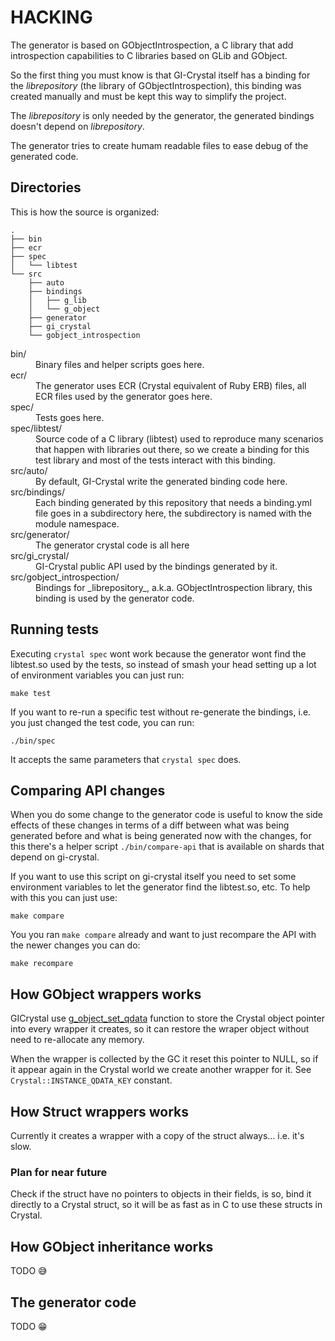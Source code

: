 # HACKING

The generator is based on GObjectIntrospection, a C library that add introspection capabilities to C libraries based on GLib and GObject.

So the first thing you must know is that GI-Crystal itself has a binding for the _librepository_ (the library of GObjectIntrospection), this binding was created manually and must be kept this way to simplify the project.

The _librepository_ is only needed by the generator, the generated bindings doesn't depend on _librepository_.

The generator tries to create humam readable files to ease debug of the generated code.

## Directories

This is how the source is organized:

```
.
├── bin
├── ecr
├── spec
│   └── libtest
└── src
    ├── auto
    ├── bindings
    │   ├── g_lib
    │   └── g_object
    ├── generator
    ├── gi_crystal
    └── gobject_introspection
```

<dl>
<dt>bin/</dt>
<dd>Binary files and helper scripts goes here.</dd>
<dt>ecr/</dt>
<dd>The generator uses ECR (Crystal equivalent of Ruby ERB) files, all ECR files used by the generator goes here.</dd>
<dt>spec/</dt>
<dd>Tests goes here.</dd>
<dt>spec/libtest/</dt>
<dd>Source code of a C library (libtest) used to reproduce many scenarios that happen with libraries out there, so we create a binding for this test library and most of the tests interact with this binding.</dd>
<dt>src/auto/</dt>
<dd>By default, GI-Crystal write the generated binding code here.</dd>
<dt>src/bindings/</dt>
<dd>Each binding generated by this repository that needs a binding.yml file goes in a subdirectory here, the subdirectory is named with the module namespace.</dd>
<dt>src/generator/</dt>
<dd>The generator crystal code is all here</dd>
<dt>src/gi_crystal/</dt>
<dd>GI-Crystal public API used by the bindings generated by it.</dd>
<dt>src/gobject_introspection/</dt>
<dd>Bindings for _librepository_, a.k.a. GObjectIntrospection library, this binding is used by the generator code.</dd>
</dl>

## Running tests

Executing `crystal spec` wont work because the generator wont find the libtest.so used by the tests, so instead of smash your head setting up a lot of environment variables you can just run:

```
make test
```

If you want to re-run a specific test without re-generate the bindings, i.e. you just changed the test code, you can run:

```
./bin/spec
```

It accepts the same parameters that `crystal spec` does.

## Comparing API changes

When you do some change to the generator code is useful to know the side effects of these changes in terms of a diff between what was being generated before and what is being generated now with the changes, for this there's a helper script `./bin/compare-api` that is available on shards that depend on gi-crystal.

If you want to use this script on gi-crystal itself you need to set some environment variables to let the generator find the libtest.so, etc. To help with this you can just use:

```
make compare
```

You you ran `make compare` already and want to just recompare the API with the newer changes you can do:

```
make recompare
```

## How GObject wrappers works

GICrystal use [g_object_set_qdata](https://docs.gtk.org/gobject/method.Object.set_qdata.html) function to store the Crystal
object pointer into every wrapper it creates, so it can restore the wraper object without need to re-allocate any memory.

When the wrapper is collected by the GC it reset this pointer to NULL, so if it appear again in the Crystal world we create
another wrapper for it. See `Crystal::INSTANCE_QDATA_KEY` constant.

## How Struct wrappers works

Currently it creates a wrapper with a copy of the struct always... i.e. it's slow.

### Plan for near future

Check if the struct have no pointers to objects in their fields, is so, bind it directly to a Crystal struct, so it will be as fast as in C to use these structs in Crystal.

## How GObject inheritance works

TODO 😅️

## The generator code

TODO 😁
